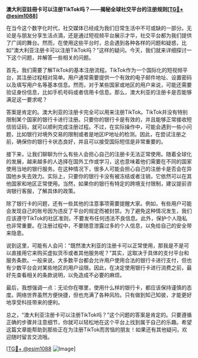 **澳大利亚註冊卡可以注册TikTok吗？——揭秘全球社交平台的注册规则[[TG💪+ @esim1088](https://t.me/s/esim1088)]**

在当今这个数字化时代，社交媒体已经成为我们日常生活中不可或缺的一部分。无论是与朋友分享生活点滴，还是通过短视频平台展示才华，社交平台都为我们提供了广阔的舞台。然而，在使用这些平台时，总会遇到各种各样的问题和疑惑，比如“澳大利亚注册卡可以注册TikTok吗？”这样的疑问。今天，我们就来详细探讨一下这个问题，并解答一些相关的问题。

首先，我们需要了解TikTok的基本注册流程。TikTok作为一个国际化的短视频平台，其注册过程相对简单。用户通常需要提供一个有效的电子邮件地址、设置密码以及填写用户名等基本信息。然而，对于某些国家或地区的用户来说，可能还需要验证身份信息，比如手机号码或者信用卡信息。那么，澳大利亚的注册卡是否能够满足这一要求呢？

答案是肯定的。澳大利亚的注册卡完全可以用来注册TikTok。TikTok并没有特别限制某个国家的银行卡进行注册。只要你的银行卡是有效的，并且能够正常接收短信验证码，就可以顺利完成注册过程。不过，在实际操作中，可能会遇到一些小问题，比如银行对境外交易的限制或者是地区IP地址的检测。因此，在尝试注册之前，确保你的银行卡状态良好，并且可以接受国际短信是非常重要的。

接下来，让我们聊聊为什么有些人会担心自己的注册卡无法正常使用。随着全球化的发展，越来越多的人选择在国外工作或学习，这也意味着他们需要在不同的国家使用当地的银行服务。在这种情况下，很多人可能会担心自己的注册卡是否会在异国他乡失去效力。实际上，只要你的银行卡没有被冻结或者注销，它依然可以在其他国家和地区正常使用。当然，如果你的银行有特定的跨境支付限制，建议提前咨询银行客服，了解具体的政策。

除了银行卡的问题，还有一些其他的注意事项需要提醒大家。例如，有些用户可能会发现自己的账号因为违反了平台的规定而被封禁。为了避免这种情况发生，我们应该遵守TikTok的社区准则，不要发布任何违法不良信息。此外，保护个人隐私也非常重要。在注册过程中，不要随意泄露过多的个人信息，以免给自己的安全带来隐患。

说到这里，可能有人会问：“既然澳大利亚的注册卡可以正常使用，那我是不是可以直接用它来购买虚拟货币或者其他服务呢？”其实，这取决于具体的支付平台和服务条款。一般来说，大多数平台都会允许用户使用合法的银行卡进行支付，但也有少数平台会对某些地区的用户设限。因此，在决定使用银行卡进行消费之前，最好先查看相关的条款说明，以免造成不必要的麻烦。

最后，我想强调一点：无论你在哪里，使用什么样的银行卡，都应该保持谨慎的态度。网络世界虽然方便快捷，但也充满了各种风险。只有做到知己知彼，才能更好地享受科技带来的便利。

总之，“澳大利亚注册卡可以注册TikTok吗？”这个问题的答案是肯定的。只要遵循正确的步骤并注意细节，你就可以轻松地在这个平台上找到属于自己的乐趣。希望这篇文章能帮助到那些正在为注册TikTok而苦恼的朋友！如果还有其他疑问，欢迎随时留言交流哦。

[[TG💪+ @esim1088](https://t.me/s/esim1088) ![Image](https://i.postimg.cc/4NQfJmqS/Snipaste-2025-05-13-00-14-12.png)]